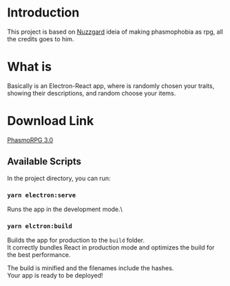 # Introduction

This project is based on [Nuzzgard](https://www.youtube.com/channel/UCzeJwNw3EBqZ570CQbFCSJw) ideia of making phasmophobia as rpg, all the credits goes to him.

# What is

Basically is an Electron-React app, where is randomly chosen your traits, showing their descriptions, and random choose your items. 

# Download Link
[PhasmoRPG 3.0](https://drive.google.com/file/d/1hy5SEmiBffaIIbNcUI5jFsiHL7mrJzZr/view?usp=sharing)

## Available Scripts

In the project directory, you can run:

### `yarn electron:serve`

Runs the app in the development mode.\


### `yarn elctron:build`

Builds the app for production to the `build` folder.\
It correctly bundles React in production mode and optimizes the build for the best performance.

The build is minified and the filenames include the hashes.\
Your app is ready to be deployed!

